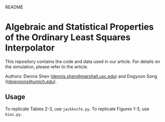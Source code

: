 README 

# Algebraic and Statistical Properties of the Ordinary Least Squares Interpolator

This repository contains the code and data used in our article. 
For details on the simulation, please refer to the article. 

Authors: Dennis Shen (dennis.shen@marshall.usc.edu) and Dogyoon Song ((dogyoons@umich.edu). 

## Usage

To replicate Tables 2-3, use `jackknife.py`. 
To replicate Figures 1-3, use `bias.py`. 

